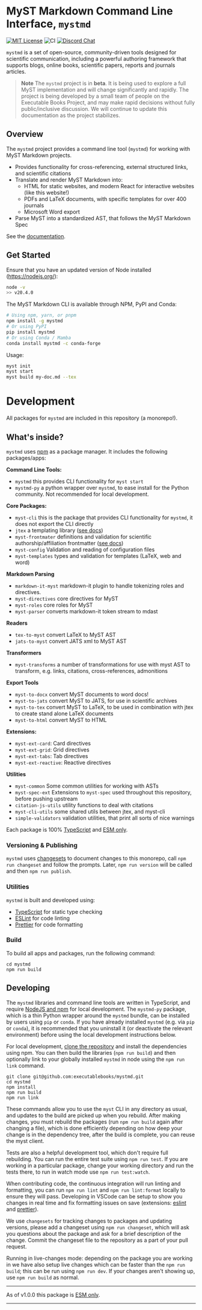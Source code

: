 # MyST Markdown Command Line Interface, `mystmd`

[![MIT License](https://img.shields.io/badge/license-MIT-blue.svg)](https://github.com/executablebooks/mystmd/blob/main/LICENSE)
![CI](https://github.com/executablebooks/mystmd/workflows/CI/badge.svg)
[![Discord Chat](https://img.shields.io/badge/discord-chat-blue?logo=discord&logoColor=white)](https://discord.mystmd.org)

`mystmd` is a set of open-source, community-driven tools designed for scientific communication, including a powerful authoring framework that supports blogs, online books, scientific papers, reports and journals articles.

> **Note**
> The `mystmd` project is in **beta**. It is being used to explore a full MyST implementation and will change significantly and rapidly.
> The project is being developed by a small team of people on the Executable Books Project, and may make rapid decisions without fully public/inclusive discussion.
> We will continue to update this documentation as the project stabilizes.

## Overview

The `mystmd` project provides a command line tool (`mystmd`) for working with MyST Markdown projects.

- Provides functionality for cross-referencing, external structured links, and scientific citations
- Translate and render MyST Markdown into:
  - HTML for static websites, and modern React for interactive websites (like this website!)
  - PDFs and LaTeX documents, with specific templates for over 400 journals
  - Microsoft Word export
- Parse MyST into a standardized AST, that follows the MyST Markdown Spec

See the [documentation](https://mystmd.org/guide).

## Get Started

Ensure that you have an updated version of Node installed (<https://nodejs.org/>):

```bash
node -v
>> v20.4.0
```

The MyST Markdown CLI is available through NPM, PyPI and Conda:

```bash
# Using npm, yarn, or pnpm
npm install -g mystmd
# Or using PyPI
pip install mystmd
# Or using Conda / Mamba
conda install mystmd -c conda-forge
```

Usage:

```bash
myst init
myst start
myst build my-doc.md --tex
```

# Development

All packages for `mystmd` are included in this repository (a monorepo!).

## What's inside?

`mystmd` uses [npm](https://www.npmjs.com/) as a package manager. It includes the following packages/apps:

**Command Line Tools:**

- `mystmd` this provides CLI functionality for `myst start`
- `mystmd-py` a python wrapper over `mystmd`, to ease install for the Python community. Not recommended for local development.

**Core Packages:**

- `myst-cli` this is the package that provides CLI functionality for `mystmd`, it does not export the CLI directly
- `jtex` a templating library ([see docs](https://mystmd.org/jtex))
- `myst-frontmater` definitions and validation for scientific authorship/affiliation frontmatter ([see docs](https://mystmd.org/guide/frontmatter))
- `myst-config` Validation and reading of configuration files
- `myst-templates` types and validation for templates (LaTeX, web and word)

**Markdown Parsing**

- `markdown-it-myst` markdown-it plugin to handle tokenizing roles and directives.
- `myst-directives` core directives for MyST
- `myst-roles` core roles for MyST
- `myst-parser` converts markdown-it token stream to mdast

**Readers**

- `tex-to-myst` convert LaTeX to MyST AST
- `jats-to-myst` convert JATS xml to MyST AST

**Transformers**

- `myst-transforms` a number of transformations for use with myst AST to transform, e.g. links, citations, cross-references, admonitions

**Export Tools**

- `myst-to-docx` convert MyST documents to word docs!
- `myst-to-jats` convert MyST to JATS, for use in scientific archives
- `myst-to-tex` convert MyST to LaTeX, to be used in combination with jtex to create stand alone LaTeX documents
- `myst-to-html` convert MyST to HTML

**Extensions:**

- `myst-ext-card`: Card directives
- `myst-ext-grid`: Grid directives
- `myst-ext-tabs`: Tab directives
- `myst-ext-reactive`: Reactive directives

**Utilities**

- `myst-common` Some common utilities for working with ASTs
- `myst-spec-ext` Extensions to `myst-spec` used throughout this repository, before pushing upstream
- `citation-js-utils` utility functions to deal with citations
- `myst-cli-utils` some shared utils between jtex, and myst-cli
- `simple-validators` validation utilities, that print all sorts of nice warnings

Each package is 100% [TypeScript](https://www.typescriptlang.org/) and [ESM only](https://gist.github.com/sindresorhus/a39789f98801d908bbc7ff3ecc99d99c).

### Versioning & Publishing

`mystmd` uses [changesets](https://github.com/changesets/changesets) to document changes to this monorepo, call `npm run changeset` and follow the prompts. Later, `npm run version` will be called and then `npm run publish`.

### Utilities

`mystmd` is built and developed using:

- [TypeScript](https://www.typescriptlang.org/) for static type checking
- [ESLint](https://eslint.org/) for code linting
- [Prettier](https://prettier.io) for code formatting

### Build

To build all apps and packages, run the following command:

```
cd mystmd
npm run build
```

## Developing

The `mystmd` libraries and command line tools are written in TypeScript, and require [NodeJS and npm](https://nodejs.org) for local development. The `mystmd-py` package, which is a thin Python wrapper around the `mystmd` bundle, can be installed by users using `pip` or `conda`. If you have already installed `mystmd` (e.g. via `pip` or `conda`), it is recommended that you uninstall it (or deactivate the relevant environment) before using the local development instructions below.

For local development, [clone the repository](https://github.com/executablebooks/mystmd) and install the dependencies using npm. You can then build the libraries (`npm run build`) and then optionally link to your globally installed `mystmd` in node using the `npm run link` command.

```shell
git clone git@github.com:executablebooks/mystmd.git
cd mystmd
npm install
npm run build
npm run link
```

These commands allow you to use the `myst` CLI in any directory as usual, and updates to the build are picked up when you rebuild. After making changes, you must rebuild the packages (run `npm run build` again after changing a file), which is done efficiently depending on how deep your change is in the dependency tree, after the build is complete, you can reuse the myst client.

Tests are also a helpful development tool, which don't require full rebuilding. You can run the entire test suite using `npm run test`. If you are working in a particular package, change your working directory and run the tests there, to run in watch mode use `npm run test:watch`.

When contributing code, the continuous integration will run linting and formatting, you can run `npm run lint` and `npm run lint:format` locally to ensure they will pass. Developing in VSCode can be setup to show you changes in real time and fix formatting issues on save (extensions: [eslint](https://marketplace.visualstudio.com/items?itemName=dbaeumer.vscode-eslint) and [prettier](https://marketplace.visualstudio.com/items?itemName=esbenp.prettier-vscode)).

We use `changesets` for tracking changes to packages and updating versions, please add a changeset using `npm run changeset`, which will ask you questions about the package and ask for a brief description of the change. Commit the changeset file to the repository as a part of your pull request.

Running in live-changes mode: depending on the package you are working in we have also setup live changes which can be faster than the `npm run build`; this can be run using `npm run dev`. If your changes aren't showing up, use `npm run build` as normal.

---

As of v1.0.0 this package is [ESM only](https://gist.github.com/sindresorhus/a39789f98801d908bbc7ff3ecc99d99c).

---
